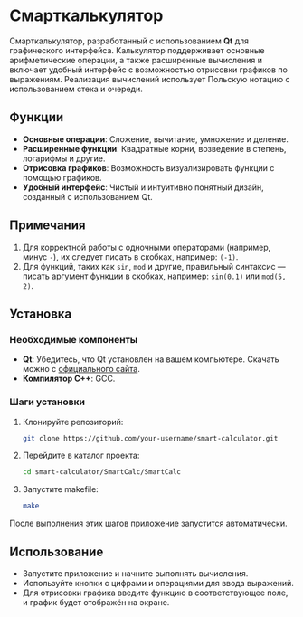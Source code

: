 
# Смарткалькулятор

Смарткалькулятор, разработанный с использованием **Qt** для графического интерфейса. Калькулятор поддерживает основные арифметические операции, а также расширенные вычисления и включает удобный интерфейс с возможностью отрисовки графиков по выражениям.
Реализация вычислений использует Польскую нотацию с использованием стека и очереди.

## Функции

- **Основные операции**: Сложение, вычитание, умножение и деление.
- **Расширенные функции**: Квадратные корни, возведение в степень, логарифмы и другие.
- **Отрисовка графиков**: Возможность визуализировать функции с помощью графиков.
- **Удобный интерфейс**: Чистый и интуитивно понятный дизайн, созданный с использованием Qt.

## Примечания

1. Для корректной работы с одночными операторами (например, минус `-`), их следует писать в скобках, например: `(-1)`.
2. Для функций, таких как `sin`, `mod` и другие, правильный синтаксис — писать аргумент функции в скобках, например: `sin(0.1)` или `mod(5, 2)`.

## Установка

### Необходимые компоненты

- **Qt**: Убедитесь, что Qt установлен на вашем компьютере. Скачать можно с [официального сайта](https://www.qt.io/download).
- **Компилятор C++**: GCC.

### Шаги установки

1. Клонируйте репозиторий:
   ```bash
   git clone https://github.com/your-username/smart-calculator.git
   ```

2. Перейдите в каталог проекта:
   ```bash
   cd smart-calculator/SmartCalc/SmartCalc
   ```

3. Запустите makefile:
   ```bash
   make
   ```

После выполнения этих шагов приложение запустится автоматически.

## Использование

- Запустите приложение и начните выполнять вычисления.
- Используйте кнопки с цифрами и операциями для ввода выражений.
- Для отрисовки графика введите функцию в соответствующее поле, и график будет отображён на экране.
